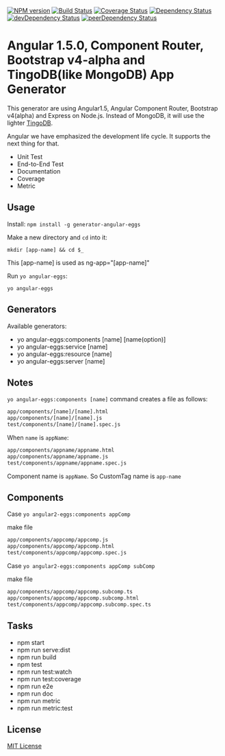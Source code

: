 [![NPM version](http://img.shields.io/npm/v/generator-angular-eggs.svg?style=flat-square)](https://npmjs.org/package/generator-angular-eggs) [![Build Status](https://secure.travis-ci.org/albatrosary/generator-angular-eggs.svg?branch=master)](http://travis-ci.org/albatrosary/generator-angular-eggs) [![Coverage Status](https://coveralls.io/repos/albatrosary/generator-angular-eggs/badge.png?branch=master)](https://coveralls.io/r/albatrosary/generator-angular-eggs?branch=master) [![Dependency Status](https://david-dm.org/albatrosary/generator-angular-eggs.svg)](https://david-dm.org/albatrosary/generator-angular-eggs) [![devDependency Status](https://david-dm.org/albatrosary/generator-angular-eggs/dev-status.svg)](https://david-dm.org/albatrosary/generator-angular-eggs#info=devDependencies) [![peerDependency Status](https://david-dm.org/albatrosary/generator-angular-eggs/peer-status.svg)](https://david-dm.org/albatrosary/generator-angular-eggs#info=peerDependencies)

# Angular 1.5.0, Component Router, Bootstrap v4-alpha and TingoDB(like MongoDB) App Generator 

This generator are using Angular1.5, Angular Component Router, Bootstrap v4(alpha) and Express on Node.js. Instead of MongoDB, it will use the lighter [TingoDB](http://www.tingodb.com/).  

Angular we have emphasized the development life cycle. It supports the next thing for that.

* Unit Test
* End-to-End Test
* Documentation
* Coverage
* Metric

## Usage

Install: `npm install -g generator-angular-eggs`

Make a new directory and `cd` into it:
```
mkdir [app-name] && cd $_
```
This [app-name] is used as ng-app="[app-name]"

Run `yo angular-eggs`:
```
yo angular-eggs
```

## Generators

Available generators:

- yo angular-eggs:components [name] [name(option)]
- yo angular-eggs:service [name]
- yo angular-eggs:resource [name]
- yo angular-eggs:server [name]
 
## Notes

`yo angular-eggs:components [name]` command creates a file as follows:

```bash
app/components/[name]/[name].html
app/components/[name]/[name].js
test/components/[name]/[name].spec.js
```

When `name` is `appName`:

```bash
app/components/appname/appname.html
app/components/appname/appname.js
test/components/appname/appname.spec.js
```

Component name is `appName`. So CustomTag name is `app-name`

## Components

Case `yo angular2-eggs:components appComp`

make file
```bash
app/components/appcomp/appcomp.js
app/components/appcomp/appcomp.html
test/components/appcomp/appcomp.spec.js
```

Case `yo angular2-eggs:components appComp subComp`

make file
```bash
app/components/appcomp/appcomp.subcomp.ts
app/components/appcomp/appcomp.subcomp.html
test/components/appcomp/appcomp.subcomp.spec.ts
```

## Tasks

- npm start
- npm run serve:dist
- npm run build
- npm test
- npm run test:watch
- npm run test:coverage
- npm run e2e
- npm run doc
- npm run metric
- npm run metric:test

## License

[MIT License](http://opensource.org/licenses/MIT)

